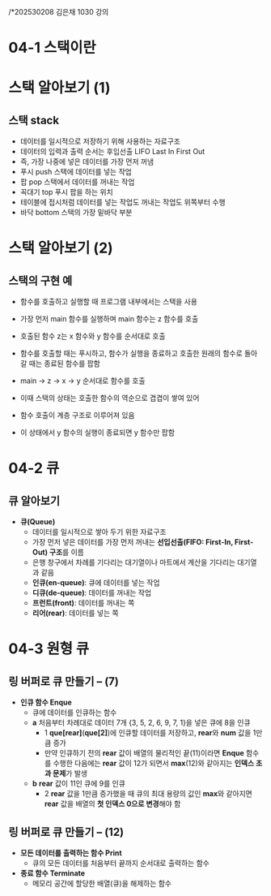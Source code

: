 /*202530208 김은채
1030 강의

# 04-1 스택이란

# 스택 알아보기 (1)
## 스택 stack

* 데이터를 일시적으로 저장하기 위해 사용하는 자료구조
* 데이터의 입력과 출력 순서는 후입선출 LIFO Last In First Out
* 즉, 가장 나중에 넣은 데이터를 가장 먼저 꺼냄
* 푸시 push  스택에 데이터를 넣는 작업
* 팝 pop  스택에서 데이터를 꺼내는 작업
* 꼭대기 top  푸시 팝을 하는 위치
*   테이블에 접시처럼 데이터를 넣는 작업도 꺼내는 작업도 위쪽부터 수행
* 바닥 bottom  스택의 가장 밑바닥 부분


# 스택 알아보기 (2)

## 스택의 구현 예

* 함수를 호출하고 실행할 때 프로그램 내부에서는 스택을 사용
* 가장 먼저 main 함수를 실행하며 main 함수는 z 함수를 호출
* 호출된 함수 z는 x 함수와 y 함수를 순서대로 호출
* 함수를 호출할 때는 푸시하고, 함수가 실행을 종료하고 호출한 원래의 함수로 돌아갈 때는 종료된 함수를 팝함

* main -> z -> x -> y 순서대로 함수를 호출
*   이때 스택의 상태는 호출한 함수의 역순으로 겹겹이 쌓여 있어
*   함수 호출이 계층 구조로 이루어져 있음
*   이 상태에서 y 함수의 실행이 종료되면 y 함수만 팝함


# 04-2 큐
## 큐 알아보기

* **큐(Queue)**
    * 데이터를 일시적으로 쌓아 두기 위한 자료구조
    * 가장 먼저 넣은 데이터를 가장 먼저 꺼내는 **선입선출(FIFO: First-In, First-Out) 구조**를 이름
    * 은행 창구에서 차례를 기다리는 대기열이나 마트에서 계산을 기다리는 대기열과 같음
    * **인큐(en-queue)**: 큐에 데이터를 넣는 작업
    * **디큐(de-queue)**: 데이터를 꺼내는 작업
    * **프런트(front)**: 데이터를 꺼내는 쪽
    * **리어(rear)**: 데이터를 넣는 쪽


# 04-3 원형 큐
## 링 버퍼로 큐 만들기 – (7)

  * **인큐 함수 Enque**
      * 큐에 데이터를 인큐하는 함수
      * **a** 처음부터 차례대로 데이터 7개 {3, 5, 2, 6, 9, 7, 1}을 넣은 큐에 8을 인큐
          * 1 **que[rear]**(**que[2]**)에 인큐할 데이터를 저장하고, **rear**와 **num** 값을 1만큼 증가
          * 만약 인큐하기 전의 **rear** 값이 배열의 물리적인 끝(11)이라면 **Enque** 함수를 수행한 다음에는 **rear** 값이 12가 되면서 **max**(12)와 같아지는 **인덱스 초과 문제**가 발생
      * **b** **rear** 값이 11인 큐에 9를 인큐
          * 2 **rear** 값을 1만큼 증가했을 때 큐의 최대 용량의 값인 **max**와 같아지면 **rear** 값을 배열의 **첫 인덱스 0으로 변경**해야 함

## 링 버퍼로 큐 만들기 – (12)

  * **모든 데이터를 출력하는 함수 Print**
      * 큐의 모든 데이터를 처음부터 끝까지 순서대로 출력하는 함수
  * **종료 함수 Terminate**
      * 메모리 공간에 할당한 배열(큐)을 해제하는 함수


